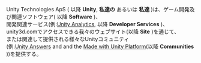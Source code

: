 Unity Technologies ApS ( 以降 **Unity**, **私達の** あるいは **私達** )は、ゲーム開発及び関連ソフトウェア( 以降 **Software** )、  
開発関連サービス(例:[Unity Analytics](https://unity3d.com/services/analytics), 以降 **Developer Services** )、  
unity3d.comでアクセスできる我々のウェブサイト(以降 **Site** )を通じて、  
または関連して提供される様々なUnityコミュニティ  
(例:[Unity Answers](http://answers.unity3d.com/index.html) and and the [Made with Unity Platform](https://madewith.unity.com/)(以降 **Communities** ))を提供する。
